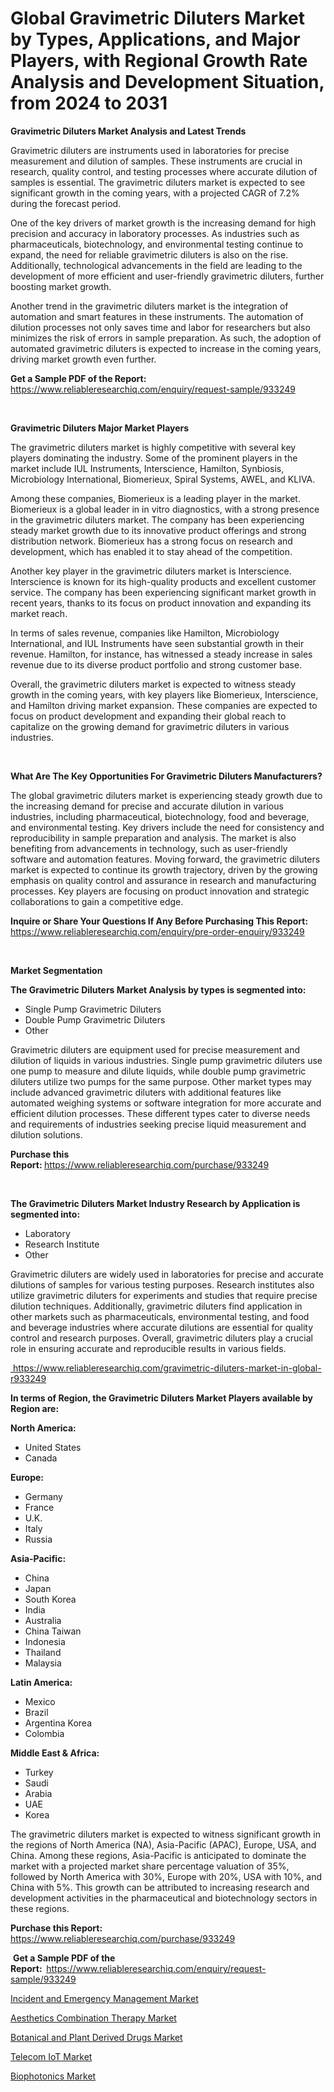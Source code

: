 <p><h1>Global Gravimetric Diluters Market by Types, Applications, and Major Players, with Regional Growth Rate Analysis and Development Situation, from 2024 to 2031</h1></p><p><strong>Gravimetric Diluters Market Analysis and Latest Trends</strong></p>
<p><p>Gravimetric diluters are instruments used in laboratories for precise measurement and dilution of samples. These instruments are crucial in research, quality control, and testing processes where accurate dilution of samples is essential. The gravimetric diluters market is expected to see significant growth in the coming years, with a projected CAGR of 7.2% during the forecast period.</p><p>One of the key drivers of market growth is the increasing demand for high precision and accuracy in laboratory processes. As industries such as pharmaceuticals, biotechnology, and environmental testing continue to expand, the need for reliable gravimetric diluters is also on the rise. Additionally, technological advancements in the field are leading to the development of more efficient and user-friendly gravimetric diluters, further boosting market growth.</p><p>Another trend in the gravimetric diluters market is the integration of automation and smart features in these instruments. The automation of dilution processes not only saves time and labor for researchers but also minimizes the risk of errors in sample preparation. As such, the adoption of automated gravimetric diluters is expected to increase in the coming years, driving market growth even further.</p></p>
<p><strong>Get a Sample PDF of the Report:&nbsp;</strong> <a href="https://www.reliableresearchiq.com/enquiry/request-sample/933249">https://www.reliableresearchiq.com/enquiry/request-sample/933249</a></p>
<p>&nbsp;</p>
<p><strong>Gravimetric Diluters Major Market Players</strong></p>
<p><p>The gravimetric diluters market is highly competitive with several key players dominating the industry. Some of the prominent players in the market include IUL Instruments, Interscience, Hamilton, Synbiosis, Microbiology International, Biomerieux, Spiral Systems, AWEL, and KLIVA.</p><p>Among these companies, Biomerieux is a leading player in the market. Biomerieux is a global leader in in vitro diagnostics, with a strong presence in the gravimetric diluters market. The company has been experiencing steady market growth due to its innovative product offerings and strong distribution network. Biomerieux has a strong focus on research and development, which has enabled it to stay ahead of the competition.</p><p>Another key player in the gravimetric diluters market is Interscience. Interscience is known for its high-quality products and excellent customer service. The company has been experiencing significant market growth in recent years, thanks to its focus on product innovation and expanding its market reach.</p><p>In terms of sales revenue, companies like Hamilton, Microbiology International, and IUL Instruments have seen substantial growth in their revenue. Hamilton, for instance, has witnessed a steady increase in sales revenue due to its diverse product portfolio and strong customer base.</p><p>Overall, the gravimetric diluters market is expected to witness steady growth in the coming years, with key players like Biomerieux, Interscience, and Hamilton driving market expansion. These companies are expected to focus on product development and expanding their global reach to capitalize on the growing demand for gravimetric diluters in various industries.</p></p>
<p>&nbsp;</p>
<p><strong>What Are The Key Opportunities For Gravimetric Diluters Manufacturers?</strong></p>
<p><p>The global gravimetric diluters market is experiencing steady growth due to the increasing demand for precise and accurate dilution in various industries, including pharmaceutical, biotechnology, food and beverage, and environmental testing. Key drivers include the need for consistency and reproducibility in sample preparation and analysis. The market is also benefiting from advancements in technology, such as user-friendly software and automation features. Moving forward, the gravimetric diluters market is expected to continue its growth trajectory, driven by the growing emphasis on quality control and assurance in research and manufacturing processes. Key players are focusing on product innovation and strategic collaborations to gain a competitive edge.</p></p>
<p><strong>Inquire or Share Your Questions If Any Before Purchasing This Report:</strong> <a href="https://www.reliableresearchiq.com/enquiry/pre-order-enquiry/933249">https://www.reliableresearchiq.com/enquiry/pre-order-enquiry/933249</a></p>
<p>&nbsp;</p>
<p><strong>Market Segmentation</strong></p>
<p><strong>The Gravimetric Diluters Market Analysis by types is segmented into:</strong></p>
<p><ul><li>Single Pump Gravimetric Diluters</li><li>Double Pump Gravimetric Diluters</li><li>Other</li></ul></p>
<p><p>Gravimetric diluters are equipment used for precise measurement and dilution of liquids in various industries. Single pump gravimetric diluters use one pump to measure and dilute liquids, while double pump gravimetric diluters utilize two pumps for the same purpose. Other market types may include advanced gravimetric diluters with additional features like automated weighing systems or software integration for more accurate and efficient dilution processes. These different types cater to diverse needs and requirements of industries seeking precise liquid measurement and dilution solutions.</p></p>
<p><strong>Purchase this Report:&nbsp;</strong><a href="https://www.reliableresearchiq.com/purchase/933249">https://www.reliableresearchiq.com/purchase/933249</a></p>
<p>&nbsp;</p>
<p><strong>The Gravimetric Diluters Market Industry Research by Application is segmented into:</strong></p>
<p><ul><li>Laboratory</li><li>Research Institute</li><li>Other</li></ul></p>
<p><p>Gravimetric diluters are widely used in laboratories for precise and accurate dilutions of samples for various testing purposes. Research institutes also utilize gravimetric diluters for experiments and studies that require precise dilution techniques. Additionally, gravimetric diluters find application in other markets such as pharmaceuticals, environmental testing, and food and beverage industries where accurate dilutions are essential for quality control and research purposes. Overall, gravimetric diluters play a crucial role in ensuring accurate and reproducible results in various fields.</p></p>
<p><a href="https://www.reliableresearchiq.com/gravimetric-diluters-market-in-global-r933249">&nbsp;https://www.reliableresearchiq.com/gravimetric-diluters-market-in-global-r933249</a></p>
<p><strong>In terms of Region, the Gravimetric Diluters Market Players available by Region are:</strong></p>
<p>
    <p> <strong> North America: </strong>
        <ul>
            <li>United States</li>
            <li>Canada</li>
        </ul>
        </p> 
    <p> <strong> Europe: </strong>
        <ul>
            <li>Germany</li>
            <li>France</li>
            <li>U.K.</li>
            <li>Italy</li>
            <li>Russia</li>
        </ul>
        </p> 
    <p> <strong> Asia-Pacific: </strong>
        <ul>
            <li>China</li>
            <li>Japan</li>
            <li>South Korea</li>
            <li>India</li>
            <li>Australia</li>
            <li>China Taiwan</li>
            <li>Indonesia</li>
            <li>Thailand</li>
            <li>Malaysia</li>
        </ul>
        </p> 
    <p> <strong> Latin America: </strong>
        <ul>
            <li>Mexico</li>
            <li>Brazil</li>
            <li>Argentina Korea</li>
            <li>Colombia</li>
        </ul>
        </p> 
    <p> <strong> Middle East & Africa: </strong>
        <ul>
            <li>Turkey</li>
            <li>Saudi</li>
            <li>Arabia</li>
            <li>UAE</li>
            <li>Korea</li>
        </ul>
    </p>
    </p>
<p><p>The gravimetric diluters market is expected to witness significant growth in the regions of North America (NA), Asia-Pacific (APAC), Europe, USA, and China. Among these regions, Asia-Pacific is anticipated to dominate the market with a projected market share percentage valuation of 35%, followed by North America with 30%, Europe with 20%, USA with 10%, and China with 5%. This growth can be attributed to increasing research and development activities in the pharmaceutical and biotechnology sectors in these regions.</p></p>
<p><strong>Purchase this Report: </strong><a href="https://www.reliableresearchiq.com/purchase/933249">https://www.reliableresearchiq.com/purchase/933249</a></p>
<p>&nbsp;<strong>Get a Sample PDF of the Report:&nbsp;&nbsp;</strong><a href="https://www.reliableresearchiq.com/enquiry/request-sample/933249">https://www.reliableresearchiq.com/enquiry/request-sample/933249</a></p>
<p><strong></strong></p>
<p><p><a href="https://medium.com/@berugaru/incident-and-emergency-management-industry-sector-market-dynamics-and-future-scenarios-2024-2031-393fb6a8b38d">Incident and Emergency Management Market</a></p><p><a href="https://medium.com/@ivethfonsecal57/global-aesthetics-combination-therapy-industry-research-report-competitive-landscape-market-size-84d50bf1b79a">Aesthetics Combination Therapy Market</a></p><p><a href="https://medium.com/@cearranry14/botanical-and-plant-derived-drugs-market-overview-global-market-trends-and-future-prospects-from-ee12b08ab65b">Botanical and Plant Derived Drugs Market</a></p><p><a href="https://medium.com/@michael.parsons65654/telecom-iot-market-2024-2031-industry-insights-and-investment-opportunities-030c6f7ec56c">Telecom IoT Market</a></p><p><a href="https://medium.com/@obiemante_40648/exploring-biophotonics-market-dynamics-global-trends-and-future-growth-prospects-2024-2031-90c11453b17e">Biophotonics Market</a></p></p>